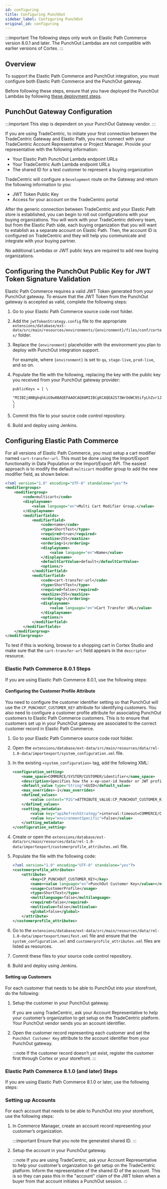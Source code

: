 ```yaml
---
id: configuring
title: Configuring PunchOut
sidebar_label: Configuring PunchOut
original_id: configuring
---
```



:::important
The following steps only work on Elastic Path Commerce version 8.0.1 and later. The PunchOut Lambdas are not compatible with earlier versions of Cortex.
:::

## Overview

To support the Elastic Path Commerce and PunchOut integration, you must configure both Elastic Path Commerce and the PunchOut gateway.

Before following these steps, ensure that you have deployed the PunchOut Lambdas by following [these deployment steps](deploying.html).

## PunchOut Gateway Configuration

:::important
This step is dependent on your PunchOut Gateway vendor.
:::

If you are using TradeCentric, to initiate your first connection between the TradeCentric Gateway and Elastic Path, you must connect with your TradeCentric Account Representative or Project Manager. Provide your representative with the following information:

* Your Elastic Path PunchOut Lambda endpoint URLs
* Your TradeCentric Auth Lambda endpoint URLs
* The shared ID for a test customer to represent a buying organization

TradeCentric will configure a `Development` route on the Gateway and return the following information to you:

* JWT Token Public Key
* Access for your account on the TradeCentric portal

After the generic connection between TradeCentric and your Elastic Path store is established, you can begin to roll out configurations with your buying organizations.
You will work with your TradeCentric delivery team, but from the Elastic Path side, each buying organization that you will want to establish as a separate account on Elastic Path. Then, the account ID is configured on TradeCentric and they will help you communicate and integrate with your buying partner.

No additional Lambdas or JWT public keys are required to add new buying organizations.

## Configuring the PunchOut Public Key for JWT Token Signature Validation

Elastic Path Commerce requires a valid JWT Token generated from your PunchOut gateway. To ensure that the JWT Token from the PunchOut gateway is accepted as valid, complete the following steps:

1. Go to your Elastic Path Commerce source code root folder.

2. Add the `jwtTokenStrategy.config` file to the appropriate `extensions/database/ext-data/src/main/resources/environments/{environment}/files/conf/cortex/` folder.

3. Replace the `{environment}` placeholder with the environment you plan to deploy with PunchOut integration support.

   For example, where `{environment}` is set to `qa`, `stage-live`, `prod-live`, and so on.

4. Populate the file with the following, replacing the key with the public key you received from your PunchOut gateway provider:

    ```text
    publicKeys = [ \
        "MIIBIjANBgkqhkiG9w0BAQEFAAOCAQ8AMIIBCgKCAQEA2S73WrOdWC95ifyLhZvr1J9eH0Md/XWKb4wtc3EiztRxi7llc/iZcteeaPTXc3nG1soYm+0kUbp2/PzIPe1yTsdL5zvFDPQtJZL9iv38sRJdjEXHDqKdo+7PKbTbER2bs/U8W5YloC//KbkEFD7MWLqG6ER8N82DLxuAILPnSkqbuhU3t+HOjgw6GpD+2J7FED8ABH18lFXOzqTssZTurJ6zKZb/Mys5Qerg/mqmwpHNKcxWFEh+zv6rTlQkbVHzauG7mWwGvqdTROY/HJRoYjtpWl0eNGoHCXxwo44g0ZdqSC3coPeskVxDnHysAmHb3V9aMxTcphM5vJtRxeQRLwIDAQAB", \
    ]
    ```

5. Commit this file to your source code control repository.

6. Build and deploy using Jenkins.

## Configuring Elastic Path Commerce

For all versions of Elastic Path Commerce, you must setup a cart modifier named `cart-transfer-url`. This must be done using the Import/Export functionality in Data Population or the Import/Export API. The easiest approach is to modify the default `multicart` modifier group to add the new modifier field, as shown below:

```xml
<?xml version="1.0" encoding="UTF-8" standalone="yes"?>
<modifiergroups>
    <modifiergroup>
        <code>multicart</code>
        <displayname>
            <value language="en">Multi Cart Modifier Group.</value>
        </displayname>
        <modifierfields>
            <modifierfield>
                <code>name</code>
                <type>ShortText</type>
                <required>true</required>
                <maxSize>255</maxSize>
                <ordering>1</ordering>
                <displayname>
                    <value language="en">Name</value>
                </displayname>
                <defaultCartValue>default</defaultCartValue>
                <options/>
            </modifierfield>
            <modifierfield>
                <code>cart-transfer-url</code>
                <type>ShortText</type>
                <required>false</required>
                <maxSize>255</maxSize>
                <ordering>2</ordering>
                <displayname>
                    <value language="en">Cart Transfer URL</value>
                </displayname>
                <options/>
            </modifierfield>
        </modifierfields>
    </modifiergroup>
</modifiergroups>
```

To test if this is working, browse to a shopping cart in Cortex Studio and make sure that the `cart-transfer-url` field appears in the `descriptor` resource.

### Elastic Path Commerce 8.0.1 Steps

If you are using Elastic Path Commerce 8.0.1, use the following steps:

#### Configuring the Customer Profile Attribute

You need to configure the customer identifier setting so that PunchOut will use the `CP_PUNCHOUT_CUSTOMER_KEY` attribute for identifying customers. You also need to configure a customer profile attribute for associating PunchOut customers to Elastic Path Commerce customers. This is to ensure that customers set up in your PunchOut gateway are associated to the correct customer record in Elastic Path Commerce.

1. Go to your Elastic Path Commerce source code root folder.

2. Open the `extensions/database/ext-data/src/main/resources/data/rel-1.0-data/importexport/system_configuration.xml` file.

3. In the existing `<system_configuration>` tag, add the following XML:

    ```xml
    <configuration_setting>
        <name_space>COMMERCE/SYSTEM/CUSTOMER/identifier</name_space>
        <description>Specifies how the x-ep-user-id header or JWT profile field are used to identify a customer in the EP database. Supported options are: GUID, USER_ID, ATTRIBUTE_VALUE:{key}. Context values can also be set which are selected based on the JWT issuer (iss) value.</description>
        <default_value type="String">GUID</default_value>
        <max_overrides>-1</max_overrides>
        <defined_values>
            <value context="P2G">ATTRIBUTE_VALUE:CP_PUNCHOUT_CUSTOMER_KEY</value>
        </defined_values>
        <setting_metadata>
            <value key="apiRefreshStrategy">interval:timeout=COMMERCE/Cache/Cache_1</value>
            <value key="environmentSpecific">false</value>
        </setting_metadata>
    </configuration_setting>
    ```

4. Create or open the `extensions/database/ext-data/src/main/resources/data/rel-1.0-data/importexport/customerprofile_attributes.xml` file.

5. Populate the file with the following code:

    ```xml
    <?xml version="1.0" encoding="UTF-8" standalone="yes"?>
    <customerprofile_attributes>
	    <attribute>
		    <key>CP_PUNCHOUT_CUSTOMER_KEY</key>
		    <name><value language="en">PunchOut Customer Key</value></name>
		    <usage>CustomerProfile</usage>
		    <type>ShortText</type>
		    <multilanguage>false</multilanguage>
		    <required>false</required>
		    <multivalue>false</multivalue>
		    <global>false</global>
	    </attribute>
    </customerprofile_attributes>
    ```

6. Go to the `extensions/database/ext-data/src/main/resources/data/rel-1.0-data/importexport/manifest.xml` file and ensure that the `system_configuration.xml` and `customerprofile_attributes.xml` files are listed as resources.

7. Commit these files to your source code control repository.

8. Build and deploy using Jenkins.

#### Setting up Customers

For each customer that needs to be able to PunchOut into your storefront, do the following:

1. Setup the customer in your PunchOut gateway.

   If you are using TradeCentric, ask your Account Representative to help your customer’s organization to get setup on the TradeCentric platform. Your PunchOut vendor sends you an account identifier.

2. Open the customer record representing each customer and set the `PunchOut Customer Key` attribute to the account identifier from your PunchOut gateway.

   :::note
   If the customer record doesn’t yet exist, register the customer first through Cortex or your storefront.
   :::

### Elastic Path Commerce 8.1.0 (and later) Steps

If you are using Elastic Path Commerce 8.1.0 or later, use the following steps:

### Setting up Accounts

For each account that needs to be able to PunchOut into your storefront, use the following steps:

1. In Commerce Manager, create an account record representing your customer’s organization.

   :::important
   Ensure that you note the generated shared ID.
   :::

2. Setup the account in your PunchOut gateway.

   :::note
   If you are using TradeCentric, ask your Account Representative to help your customer’s organization to get setup on the TradeCentric platform. Inform the representative of the shared ID of the account. This is so they can pass this in the "account" claim of the JWT token when a buyer from that account initiates a PunchOut session.
   :::
